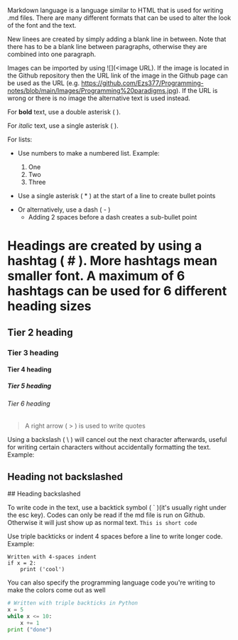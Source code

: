 Markdown language is a language similar to HTML that is used for writing .md files. There are many different formats that can be used to alter the look of the font and the text.

New linees are created by simply adding a blank line in between. Note that there has to be a blank line between paragraphs, otherwise they are combined into one paragraph.

Images can be imported by using ![<alternative name>](<image URL). If the image is located in the Github repository then the URL link of the image in the Github page can be used as the URL (e.g. https://github.com/Ezs377/Programming-notes/blob/main/Images/Programming%20paradigms.jpg). If the URL is wrong or there is no image the alternative text is used instead.

For **bold** text, use a double asterisk ( **<text>**).

For *italic* text, use a single asterisk ( *<text>* ).

For lists:
- Use numbers to make a numbered list. Example:

  1. One
  2. Two
  3. Three
  
* Use a single asterisk ( * ) at the start of a line to create bullet points

- Or alternatively, use a dash ( - )
  - Adding 2 spaces before a dash creates a sub-bullet point

# Headings are created by using a hashtag ( # ). More hashtags mean smaller font. A maximum of 6 hashtags can be used for 6 different heading sizes
## Tier 2 heading
### Tier 3 heading
#### Tier 4 heading
##### Tier 5 heading
###### Tier 6 heading

> A right arrow ( > ) is used to write quotes

Using a backslash ( \\ ) will cancel out the next character afterwards, useful for writing certain characters without accidentally formatting the text. Example:

## Heading not backslashed
\## Heading backslashed

To write code in the text, use a backtick symbol ( \` )(it's usually right under the esc key). Codes can only be read if the md file is run on Github. Otherwise it will just show up as normal text.
`This is short code`

Use triple backticks or indent 4 spaces before a line to write longer code. Example:

    Written with 4-spaces indent
	if x = 2:
		print ('cool')


You can also specify the programming language code you're writing to make the colors come out as well 
```Python
# Written with triple backticks in Python
x = 5
while x <= 10:
	x += 1
print ("done")
```

